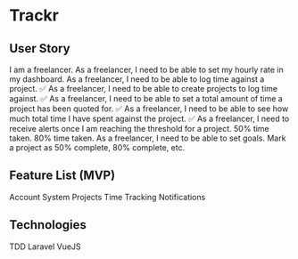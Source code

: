 # Trackr 

## User Story

I am a freelancer.
As a freelancer, I need to be able to set my hourly rate in my dashboard.
As a freelancer, I need to be able to log time against a project. ✅
As a freelancer, I need to be able to create projects to log time against. ✅
As a freelancer, I need to be able to set a total amount of time a project has been quoted for. ✅
As a freelancer, I need to be able to see how much total time I have spent against the project. ✅
As a freelancer, I need to receive alerts once I am reaching the threshold for a project. 50% time taken. 80% time taken.
As a freelancer, I need to be able to set goals. Mark a project as 50% complete, 80% complete, etc.

## Feature List (MVP)

Account System
Projects
Time Tracking
Notifications

## Technologies

TDD
Laravel
VueJS
<Insert Lovely Frontend Framework Here>
